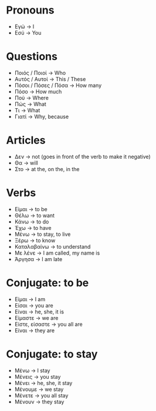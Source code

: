 # Pronouns
- Εγώ -> I
- Εσύ -> You

# Questions
- Ποιός / Ποιοί -> Who
- Αυτός / Αυτοί -> This / These
- Πόσοι / Πόσες / Πόσα -> How many
- Πόσο -> How much
- Πού -> Where
- Πώς -> What
- Τι -> What
- Γιατί -> Why, because
  
# Articles
- Δεν -> not (goes in front of the verb to make it negative)
- Θα -> will
- Στο -> at the, on the, in the

# Verbs
- Είμαι -> to be
- Θέλω -> to want
- Κάνω -> to do
- Έχω -> to have
- Μένω -> to stay, to live
- Ξέρω -> to know
- Καταλαβαίνω -> to understand
- Με λένε -> I am called, my name is
- Άργησα -> I am late

# Conjugate: to be
- Είμαι -> I am
- Είσαι -> you are
- Είναι -> he, she, it is
- Είμαστε -> we are
- Είστε, είσαστε -> you all are
- Είναι -> they are

# Conjugate: to stay
- Μένω -> I stay
- Μένεις -> you stay
- Μένει -> he, she, it stay
- Μένουμε -> we stay
- Μένετε -> you all stay
- Μένουν -> they stay